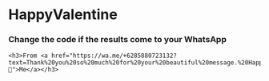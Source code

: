 # HappyValentine


### Change the code if the results come to your WhatsApp
```
<h3>From <a href="https://wa.me/+6285880723132?text=Thank%20you%20so%20much%20for%20your%20beautiful%20message.%20Happy%20Valentine's%20Day%20to%20you%20too!%20My%20love%20for%20you%20is%20boundless.%20💖">Me</a></h3>
```